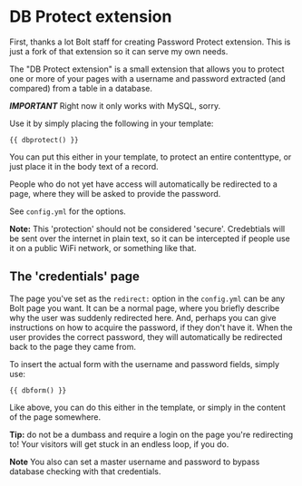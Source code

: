 DB Protect extension
=========================

First, thanks a lot Bolt staff for creating Password Protect extension.
This is just a fork of that extension so it can serve my own needs.

The "DB Protect extension" is a small extension that allows you to 
protect one or more of your pages with a username and password extracted (and compared) from a table in a database.

***IMPORTANT*** Right now it only works with MySQL, sorry.

Use it by simply placing the following in your template:

    {{ dbprotect() }}

You can put this either in your template, to protect an entire contenttype, or just
place it in the body text of a record.

People who do not yet have access will automatically be redirected to a
page, where they will be asked to provide the password.

See `config.yml` for the options.

**Note:** This 'protection' should not be considered 'secure'. Credebtials will be sent
over the internet in plain text, so it can be intercepted if people use it on a
public WiFi network, or something like that.

The 'credentials' page
-------------------
The page you've set as the `redirect:` option in the `config.yml` can be any Bolt
page you want. It can be a normal page, where you briefly describe why the user was
suddenly redirected here. And, perhaps you can give instructions on how to acquire
the password, if they don't have it. When the user provides the correct password,
they will automatically be redirected back to the page they came from.

To insert the actual form with the username and password fields, simply use:

    {{ dbform() }}

Like above, you can do this either in the template, or simply in the content of
the page somewhere.

**Tip:** do not be a dumbass and require a login on the page you're redirecting to!
Your visitors will get stuck in an endless loop, if you do.

**Note** You also can set a master username and password to bypass database checking with that credentials.
